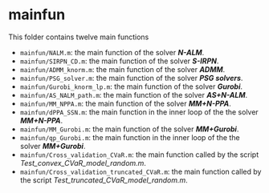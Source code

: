 # mainfun
This folder contains twelve main functions
- `mainfun/NALM.m`: the main function of the solver ***N-ALM***.
- `mainfun/SIRPN_CD.m`: the main function of the solver ***S-IRPN***.
- `mainfun/ADMM_knorm.m`: the main function of the solver ***ADMM***.
- `mainfun/PSG_solver.m`: the main function of the solver ***PSG solvers***.
- `mainfun/Gurobi_knorm_lp.m`: the main function of the solver ***Gurobi***.
- `mainfun/AS_NALM_path.m`:  the main function of the solver ***AS+N-ALM***.
- `mainfun/MM_NPPA.m`:  the main function of the solver ***MM+N-PPA***.
- `mainfun/dPPA_SSN.m`: the main function in the inner loop of the the solver ***MM+N-PPA***.
- `mainfun/MM_Gurobi.m`: the main function of the solver ***MM+Gurobi***.
- `mainfun/qp_Gurobi.m`: the main function in the inner loop of the the solver ***MM+Gurobi***.
- `mainfun/Cross_validation_CVaR.m`: the main function called by the script *Test_convex_CVaR_model_random.m*.
- `mainfun/Cross_validation_truncated_CVaR.m`: the main function called by the script *Test_truncated_CVaR_model_random.m*.
